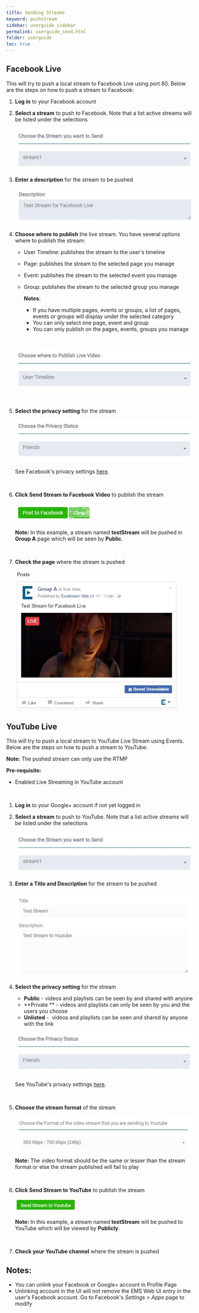 ```yaml
---
title: Sending Streams
keyword: pushstream
sidebar: userguide_sidebar
permalink: userguide_send.html
folder: userguide
toc: true
---
```




## Facebook Live

This will try to push a local stream to Facebook Live using port  80. Below are the steps on how to push a stream to Facebook:



1. **Log in** to your Facebook account

2. **Select a stream** to push to Facebook. Note that a list active streams will be listed under the selections

   ![](images/userguide/FB_choosestream.JPG)

3. **Enter a description** for the stream to be pushed

   ![](images/userguide/FB_adddescription.JPG)

4. **Choose where to publish** the live stream. You have several options where to publish the stream:

   - User Timeline: publishes the stream to the user's timeline

   - Page: publishes the stream to the selected page you manage

   - Event: publishes the stream to the selected  event you manage

   - Group: publishes the stream to the selected  group you manage

     **Notes**: 

     - If you have multiple pages, events or groups, a list of pages, events or groups will display under the selected category
     - You can only select one page, event and group
     - You can only publish on the pages, events, groups you manage 

     ​

   ![](images/userguide/FB_publish.jpg)

   ​

5. **Select the privacy setting** for the stream

   ![](images/userguide/FB_privacy.JPG)

   See Facebook's privacy settings [here](https://www.facebook.com/help/325807937506242/).

   ​

6. **Click Send Stream to Facebook Video** to publish the stream

   ![](images/userguide/FB_sendstream.JPG)

   **Note:** In this example, a stream named **testStream** will be pushed in **Group A** page which will be seen by **Public**.

   ​

7. **Check the page** where the stream is pushed

   ![](images/userguide/FB_live.JPG)



## YouTube Live

This will try to push a local stream to YouTube Live Stream using Events. Below are the steps on how to push a stream to YouTube:

**Note:** The pushed stream can only use the RTMP

**Pre-requisite:**

- Enabled Live Streaming in YouTube account 

  ​

1. **Log in** to your Google+ account if not yet logged in

2. **Select a stream** to push to YouTube. Note that a list active streams will be listed under the selections

   ![](images/userguide/FB_choosestream.JPG)

3. **Enter a Title and Description** for the stream to be pushed

   ![](images/userguide/G+_titledesc.JPG)

4. **Select the privacy setting** for the stream

   - **Public** - videos and playlists can be seen by and shared with anyone
   - **Private ** - videos and playlists can only be seen by you and the users you choose
   - **Unlisted** -  videos and playlists can be seen and shared by anyone with the link

   ![](images/userguide/FB_privacy.JPG)

   See YouTube's privacy settings [here](https://support.google.com/youtube/answer/157177?co=GENIE.Platform%3DDesktop&hl=en).

   ​

5. **Choose the stream format** of the stream

   ![](images/userguide/G+_vidformat.JPG)

   **Note:** The video format should be the same or lesser than the stream format or else the stream published will fail to play

   ​

6. **Click Send Stream to YouTube** to publish the stream

   ![](images/userguide/G+_sendstream.JPG)

   **Note:** In this example, a stream named **testStream** will be pushed to YouTube which will be viewed by **Publicly**.

   ​

7. **Check your YouTube channel** where the stream is pushed



## Notes:

- You can unlink your Facebook or Google+ account in Profile Page
- Unlinking account in the UI will not remove the EMS Web UI entry in the user's Facebook account. Go to Facebook's *Settings > Apps* page to modify

